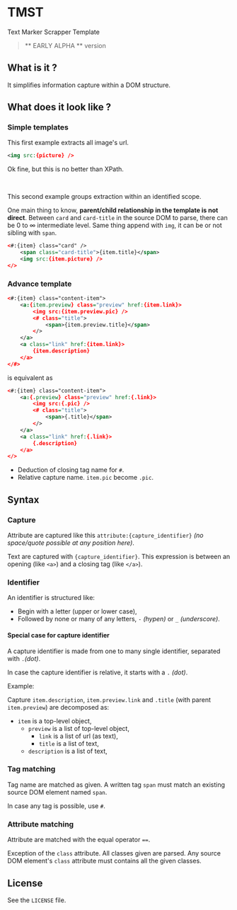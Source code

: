 # TMST
Text Marker Scrapper Template

> ** EARLY ALPHA ** version

## What is it ?

It simplifies information capture within a DOM structure.

## What does it look like ?

### Simple templates

This first example extracts all image's url.

```xml
<img src:{picture} />
```

Ok fine, but this is no better than XPath.

<br/>

This second example groups extraction within an identified scope.

One main thing to know, __parent/child relationship in the template is not direct__.
Between `card` and `card-title` in the source DOM to parse, there can be 0 to &infin; intermediate level.
Same thing append with `img`, it can be or not sibling with `span`.

```xml
<#:{item} class="card" />
    <span class="card-title">{item.title}</span>
    <img src:{item.picture} />
</>
```

### Advance template

```xml
<#:{item} class="content-item">
    <a:{item.preview} class="preview" href:{item.link}>
        <img src:{item.preview.pic} />
        <# class="title">
            <span>{item.preview.title}</span>
        </>
    </a>
    <a class="link" href:{item.link}>
        {item.description}
    </a>
</#>
```

is equivalent as

```xml
<#:{item} class="content-item">
    <a:{.preview} class="preview" href:{.link}>
        <img src:{.pic} />
        <# class="title">
            <span>{.title}</span>
        </>
    </a>
    <a class="link" href:{.link}>
        {.description}
    </a>
</>
```

* Deduction of closing tag name for `#`.
* Relative capture name. `item.pic` become `.pic`.

## Syntax

### Capture

Attribute are captured like this `attribute:{capture_identifier}` _(no space/quote possible at any position here)_.

Text are captured with `{capture_identifier}`. This expression is between an opening (like `<a>`) and a closing tag (like `</a>`).


### Identifier

An identifier is structured like:

* Begin with a letter (upper or lower case),
* Followed by none or many of any letters, `-` _(hypen)_ or `_` _(underscore)_.

#### Special case for capture identifier

A capture identifier is made from one to many single identifier, separated with `.`_(dot)_.

In case the capture identifier is relative, it starts with a `.` _(dot)_.

Example:

Capture  `item.description`, `item.preview.link` and `.title` (with parent `item.preview`) are decomposed as:

+ `item` is a top-level object,
    + `preview` is a list of top-level object,
        + `link` is a list of url (as text),
        + `title` is a list of text,
    + `description` is a list of text,


### Tag matching

Tag name are matched as given. A written tag `span` must match an existing source DOM element named `span`.

In case any tag is possible, use `#`.

### Attribute matching

Attribute are matched with the equal operator `==`.

Exception of the `class` attribute. All classes given are parsed. Any source DOM element's `class` attribute must contains all the given classes.

## License

See the `LICENSE` file.
